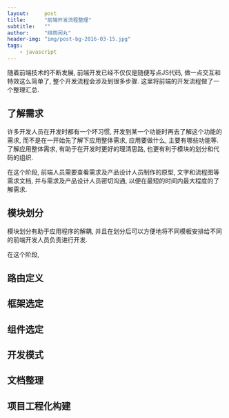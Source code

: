 ```yaml
---
layout:     post
title:      "前端开发流程整理"
subtitle:   ""
author:     "绯雨闲丸"
header-img: "img/post-bg-2016-03-15.jpg"
tags:
    - javascript
---
```


随着前端技术的不断发展, 前端开发已经不仅仅是随便写点JS代码, 做一点交互和特效这么简单了, 整个开发流程会涉及到很多步骤. 这里将前端的开发流程做了一个整理汇总.

## 了解需求

许多开发人员在开发时都有一个坏习惯, 开发到某一个功能时再去了解这个功能的需求, 而不是在一开始先了解下应用整体需求,
应用要做什么, 主要有哪些功能等. 了解应用整体需求, 有助于在开发时更好的理清思路, 也更有利于模块的划分和代码的组织.

在这个阶段, 前端人员需要查看需求及产品设计人员制作的原型, 文字和流程图等需求文档,
并与需求及产品设计人员密切沟通, 以便在最短的时间内最大程度的了解需求.

## 模块划分

模块划分有助于应用程序的解耦, 并且在划分后可以方便地将不同模板安排给不同的前端开发人员负责进行开发.

在这个阶段,

## 路由定义

## 框架选定

## 组件选定

## 开发模式

## 文档整理

## 项目工程化构建
